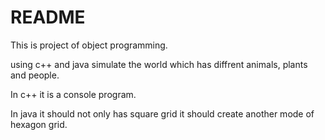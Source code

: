 # README

This is project of object programming.

using c++ and java simulate the world which has diffrent animals, plants and people. 

In c++ it is a console program.

In java it should not only has square grid it should create another mode of hexagon grid.
